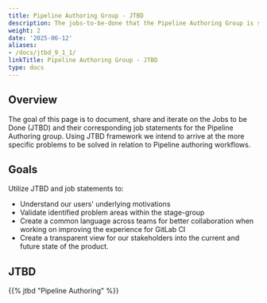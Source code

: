 ```yaml
---
title: Pipeline Authoring Group - JTBD
description: The jobs-to-be-done that the Pipeline Authoring Group is solving for.
weight: 2
date: '2025-06-12'
aliases:
- /docs/jtbd_9_1_1/
linkTitle: Pipeline Authoring Group - JTBD
type: docs
---
```


## Overview

The goal of this page is to document, share and iterate on the Jobs to be Done (JTBD) and their corresponding job statements for the Pipeline Authoring group. Using JTBD framework we intend to arrive at the more specific problems to be solved in relation to Pipeline authoring workflows.

## Goals

Utilize JTBD and job statements to:

- Understand our users' underlying motivations
- Validate identified problem areas within the stage-group
- Create a common language across teams for better collaboration when working on improving the experience for GitLab CI
- Create a transparent view for our stakeholders into the current and future state of the product.

## JTBD

{{% jtbd "Pipeline Authoring" %}}
